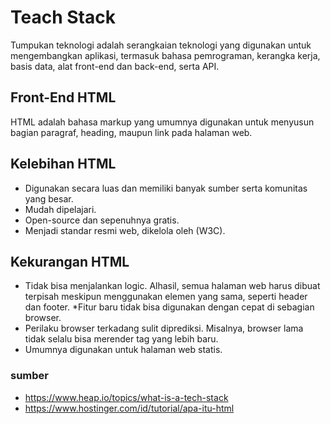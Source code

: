 # Teach Stack
Tumpukan teknologi adalah serangkaian teknologi yang digunakan untuk mengembangkan aplikasi, termasuk bahasa pemrograman, kerangka kerja, basis data, alat front-end dan back-end, serta API.
## Front-End HTML 
HTML adalah bahasa markup yang umumnya digunakan untuk menyusun bagian paragraf, heading, maupun link pada halaman web.

## Kelebihan HTML 
* Digunakan secara luas dan memiliki banyak sumber serta komunitas yang besar.
* Mudah dipelajari.
* Open-source dan sepenuhnya gratis.
* Menjadi standar resmi web, dikelola oleh (W3C).
   
## Kekurangan HTML 
* Tidak bisa menjalankan logic. Alhasil, semua halaman web harus dibuat terpisah meskipun menggunakan elemen yang sama, seperti header dan footer.
*Fitur baru tidak bisa digunakan dengan cepat di sebagian browser.
* Perilaku browser terkadang sulit diprediksi. Misalnya, browser lama tidak selalu bisa merender tag yang lebih baru.
* Umumnya digunakan untuk halaman web statis.

### sumber 
* https://www.heap.io/topics/what-is-a-tech-stack
* https://www.hostinger.com/id/tutorial/apa-itu-html
